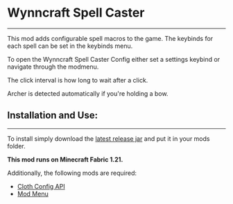 # Wynncraft Spell Caster
---
This mod adds configurable spell macros to the game. 
The keybinds for each spell can be set in the keybinds menu.

To open the Wynncraft Spell Caster Config either set a settings keybind or navigate through the modmenu.

The click interval is how long to wait after a click.

Archer is detected automatically if you're holding a bow.

## Installation and Use:
---
To install simply download the [latest release jar](https://github.com/Freeder1k/Wynncraft-Spell-Caster/releases) and put it in your mods folder.

**This mod runs on Minecraft Fabric 1.21.**

Additionally, the following mods are required:
- [Cloth Config API](https://modrinth.com/mod/cloth-config)
- [Mod Menu](https://modrinth.com/mod/modmenu)
